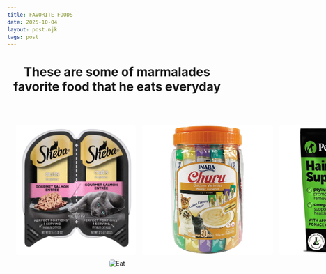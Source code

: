```yaml
--- 
title: FAVORITE FOODS
date: 2025-10-04
layout: post.njk
tags: post 
---
```

<div style="text-align: center;">
<h1> These are some of marmalades favorite food that he eats everyday</h1>
</div>

<div style="display: grid; grid-template-columns: 1fr; margin-top: 30px;">
  <div style="padding: 20px;">
    <div style="margin-top: 20px;">
      <div style="display: flex; align-items: center; gap: 15px; margin-bottom: 10px;">
        <img src="/_assets/Sheba.png" alt="Sheba" style="width: 300px; height: 300px; object-fit: cover; border-radius: 5px;">
        <img src="/_assets/Churu.png" alt="Churu" style="width: 300px; height: 300px; object-fit: cover; border-radius: 5px;">
        <img src="/_assets/Hairball.png" alt="Hairball" style="width: 300px; height: 300px; object-fit: cover; border-radius: 5px;">
        <img src="/_assets/Soup.png" alt="Soup" style="width: 300px; height: 300px; object-fit: cover; border-radius: 5px;">
        <img src="/_assets/Kibble.png" alt="Kibble" style="width: 300px; height: 300px; object-fit: cover; border-radius: 5px;">
      </div>
    <div style="text-align: center;">
     <img src="/_assets/Eat.png" alt="Eat" style="width: 300px; height: 300px; object-fit: cover; border-radius: 5px;">
     </div>
 
  </div>
</div>